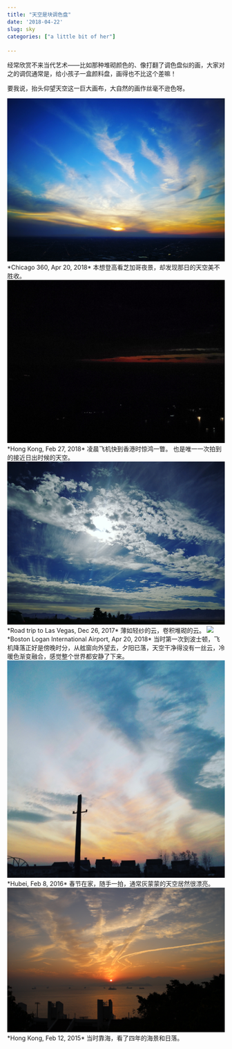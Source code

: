 ```yaml
---
title: "天空是块调色盘"
date: '2018-04-22'
slug: sky
categories: ["a little bit of her"]

---
```


经常欣赏不来当代艺术——比如那种堆砌颜色的、像打翻了调色盘似的画，大家对之的调侃通常是，给小孩子一盒颜料盘，画得也不比这个差嘛！

要我说，抬头仰望天空这一巨大画布，大自然的画作丝毫不逊色呀。

<img src="https://github.com/zhengh42/myfiles/blob/master/landscape/Chicago/IMG_20180420_223418_429.jpg?raw=true"/>
*Chicago 360, Apr 20, 2018*  
本想登高看芝加哥夜景，却发现那日的天空美不胜收。

<img src="https://github.com/zhengh42/myfiles/blob/master/landscape/HongKong/IMG_20180227_144201_349.jpg?raw=true"/>
*Hong Kong, Feb 27, 2018*  
凌晨飞机快到香港时惊鸿一瞥。  
也是唯一一次拍到的接近日出时候的天空。

<img src="https://github.com/zhengh42/myfiles/blob/master/landscape/sky/IMG_20171226_125718a.jpg?raw=true"/>
*Road trip to Las Vegas, Dec 26, 2017*  
薄如轻纱的云，卷积堆砌的云。

<img src="https://github.com/zhengh42/myfiles/blob/master/landscape/Boston/IMG20160420195345.jpg?raw=true"/>
*Boston Logan International Airport, Apr 20, 2018*  
当时第一次到波士顿，飞机降落正好是傍晚时分，从舷窗向外望去，夕阳已落，天空干净得没有一丝云，冷暖色渐变融合，感觉整个世界都安静了下来。

<img src="https://github.com/zhengh42/myfiles/blob/master/landscape/sky/IMG_20160208_183222.jpg?raw=true"/>
*Hubei, Feb 8, 2016*  
春节在家，随手一拍，通常灰蒙蒙的天空居然很漂亮。

<img src="https://github.com/zhengh42/myfiles/blob/master/landscape/HongKong/IMG_20150212.JPG?raw=true"/>
*Hong Kong, Feb 12, 2015*  
当时靠海，看了四年的海景和日落。

